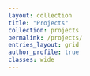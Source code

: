 ```yaml
---
layout: collection
title: "Projects"
collection: projects
permalink: /projects/
entries_layout: grid
author_profile: true
classes: wide
---
```

